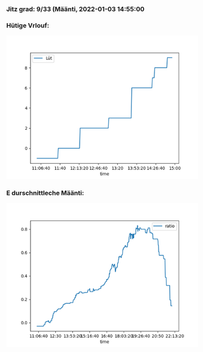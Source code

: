 ### Jitz grad: 9/33 (Määnti, 2022-01-03 14:55:00

### Hütige Vrlouf:
![Graph](Today.png)

### E durschnittleche Määnti:
![Graph](Määnti.png)
